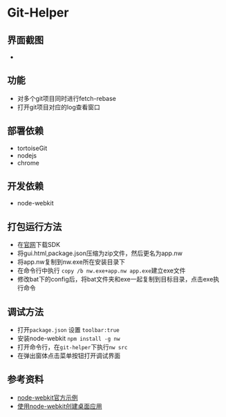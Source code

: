 # Git-Helper

## 界面截图
-

## 功能
- 对多个git项目同时进行fetch-rebase
- 打开git项目对应的log查看窗口

## 部署依赖
- tortoiseGit
- nodejs
- chrome

## 开发依赖
- node-webkit

## 打包运行方法
- 在[官网](http://nwjs.io/)下载SDK
- 将gui.html,package.json压缩为zip文件，然后更名为app.nw
- 将app.nw复制到nw.exe所在安装目录下
- 在命令行中执行 ```copy /b nw.exe+app.nw app.exe```建立exe文件
- 修改bat下的config后，将bat文件夹和exe一起复制到目标目录，点击exe执行命令

## 调试方法
- 打开```package.json``` 设置 ```toolbar:true```
- 安装node-webkit ```npm install -g nw```
- 打开命令行，在```git-helper```下执行```nw src```
- 在弹出窗体点击菜单按钮打开调试界面

## 参考资料
- [node-webkit官方示例](https://github.com/nwjs/nw.js/wiki/Getting-Started-with-nw.js-for-simplified-Chinese%28%E5%BC%80%E5%A7%8Bnw.js%29)
- [使用node-webkit创建桌面应用](http://www.html-js.com/article/Research-on-Hybrid-application-development-to-create-a-desktop-application-using-nodewebkit)
